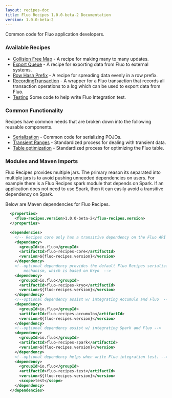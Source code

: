 ```yaml
---
layout: recipes-doc
title: Fluo Recipes 1.0.0-beta-2 Documentation
version: 1.0.0-beta-2
---
```


Common code for Fluo application developers.  

### Available Recipes

* [Collision Free Map][cfm] - A recipe for making many to many updates.
* [Export Queue][export-q] - A recipe for exporting data from Fluo to external systems.
* [Row Hash Prefix][row-hasher] - A recipe for spreading data evenly in a row prefix.
* [RecordingTransaction][recording-tx] - A wrapper for a Fluo transaction that records all transaction
operations to a log which can be used to export data from Fluo.
* [Testing][testing] Some code to help write Fluo Integration test.

### Common Functionality

Recipes have common needs that are broken down into the following reusable components.

* [Serialization][serialization] - Common code for serializing POJOs. 
* [Transient Ranges][transient] - Standardized process for dealing with transient data.
* [Table optimization][optimization] - Standardized process for optimizing the Fluo table.

### Modules and Maven Imports

Fluo Recipes provides multiple jars.  The primary reason its separated
into multiple jars is to avoid pushing unneeded dependencies on users.   For
example there is a Fluo Recipes spark module that depends on Spark.  If an
application does not need to use Spark, then it can easily avoid a transitive
dependency on Spark.

Below are Maven dependencies for Fluo Recipes.

```xml
  <properties>
    <fluo-recipes.version>1.0.0-beta-2</fluo-recipes.version>
  </properties>

  <dependencies>
    <!-- Recipes core only has a transitive dependency on the Fluo API -->
    <dependency>
      <groupId>io.fluo</groupId>
      <artifactId>fluo-recipes-core</artifactId>
      <version>${fluo-recipes.version}</version>
    </dependency>
    <!--optional dependency provides the default Fluo Recipes serialization
        mechanism, which is based on Kryo  -->
    <dependency>
      <groupId>io.fluo</groupId>
      <artifactId>fluo-recipes-kryo</artifactId>
      <version>${fluo-recipes.version}</version>
    </dependency>
    <!--optional dependency assist w/ integrating Accumulo and Fluo  -->
    <dependency>
      <groupId>io.fluo</groupId>
      <artifactId>fluo-recipes-accumulo</artifactId>
      <version>${fluo-recipes.version}</version>
    </dependency>
    <!--optional dependency assist w/ integrating Spark and Fluo -->
    <dependency>
      <groupId>io.fluo</groupId>
      <artifactId>fluo-recipes-spark</artifactId>
      <version>${fluo-recipes.version}</version>
    </dependency>
    <!--optional dependency helps when write Fluo integration test. -->
    <dependency>
      <groupId>io.fluo</groupId>
      <artifactId>fluo-recipes-test</artifactId>
      <version>${fluo-recipes.version}</version>
      <scope>test</scope>
    </dependency>
  </dependencies>
```

[cfm]: /docs/fluo-recipes/1.0.0-beta-2/cfm/
[export-q]: /docs/fluo-recipes/1.0.0-beta-2/export-queue/
[recording-tx]: /docs/fluo-recipes/1.0.0-beta-2/recording-tx/
[serialization]: /docs/fluo-recipes/1.0.0-beta-2/serialization/
[transient]: /docs/fluo-recipes/1.0.0-beta-2/transient/
[optimization]: /docs/fluo-recipes/1.0.0-beta-2/table-optimization/
[row-hasher]: /docs/fluo-recipes/1.0.0-beta-2/row-hasher/
[testing]: /docs/fluo-recipes/1.0.0-beta-2/testing/
